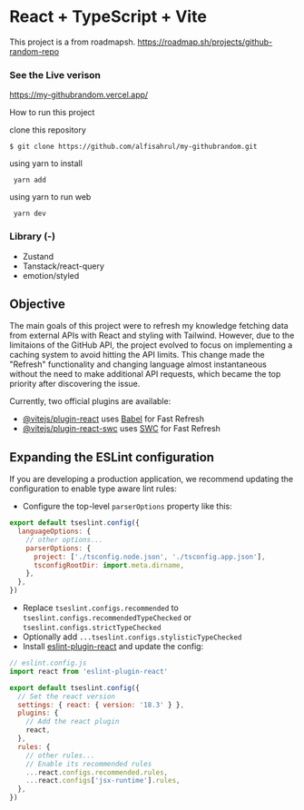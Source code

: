 # React + TypeScript + Vite

This project is a from roadmapsh.
https://roadmap.sh/projects/github-random-repo

### See the Live verison
https://my-githubrandom.vercel.app/

How to run this project

clone this repository

`$ git clone https://github.com/alfisahrul/my-githubrandom.git`

using yarn to install 

` yarn add`

using yarn to run web

` yarn dev`

### Library  (-)

- Zustand
- Tanstack/react-query
- emotion/styled

## Objective
The main goals of this project were to refresh my knowledge fetching data from external APIs with React and styling with Tailwind. However, due to the limitaions of the GitHub API, the project evolved to focus on implementing a caching system to avoid hitting the API limits. This change made the "Refresh" functionality and changing language almost instantaneous without the need to make additional API requests, which became the top priority after discovering the issue.


Currently, two official plugins are available:

- [@vitejs/plugin-react](https://github.com/vitejs/vite-plugin-react/blob/main/packages/plugin-react/README.md) uses [Babel](https://babeljs.io/) for Fast Refresh
- [@vitejs/plugin-react-swc](https://github.com/vitejs/vite-plugin-react-swc) uses [SWC](https://swc.rs/) for Fast Refresh

## Expanding the ESLint configuration

If you are developing a production application, we recommend updating the configuration to enable type aware lint rules:

- Configure the top-level `parserOptions` property like this:

```js
export default tseslint.config({
  languageOptions: {
    // other options...
    parserOptions: {
      project: ['./tsconfig.node.json', './tsconfig.app.json'],
      tsconfigRootDir: import.meta.dirname,
    },
  },
})
```

- Replace `tseslint.configs.recommended` to `tseslint.configs.recommendedTypeChecked` or `tseslint.configs.strictTypeChecked`
- Optionally add `...tseslint.configs.stylisticTypeChecked`
- Install [eslint-plugin-react](https://github.com/jsx-eslint/eslint-plugin-react) and update the config:

```js
// eslint.config.js
import react from 'eslint-plugin-react'

export default tseslint.config({
  // Set the react version
  settings: { react: { version: '18.3' } },
  plugins: {
    // Add the react plugin
    react,
  },
  rules: {
    // other rules...
    // Enable its recommended rules
    ...react.configs.recommended.rules,
    ...react.configs['jsx-runtime'].rules,
  },
})
```
